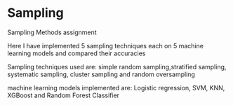 # Sampling

Sampling Methods assignment

Here I have implemented 5 sampling techniques each on 5 machine learning models and compared their accuracies

Sampling techniques used are: simple random sampling,stratified sampling, systematic sampling, cluster sampling and random oversampling

machine learning models implemented are: Logistic regression, SVM, KNN, XGBoost and Random Forest Classifier
